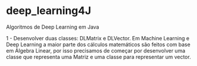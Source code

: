 # deep_learning4J
Algoritmos de Deep Learning em Java

1 - Desenvolver duas classes: DLMatrix e DLVector.
Em Machine Learning e Deep Learning a maior parte dos cálculos matemáticos são feitos com base em Álgebra Linear,
por isso precisamos de começar por desenvolver uma classe que representa uma Matriz e uma classe para representar
um vector.

